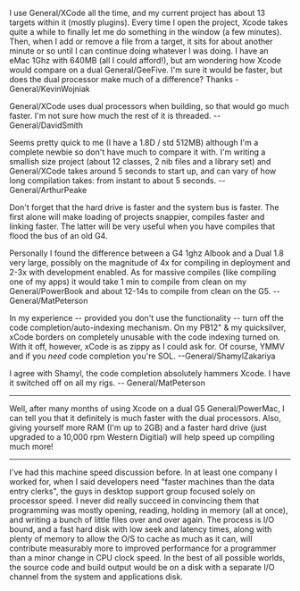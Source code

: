 

I use General/XCode all the time, and my current project has about 13 targets within it (mostly plugins). Every time I open the project, Xcode takes quite a while to finally let me do something in the window (a few minutes). Then, when I add or remove a file from a target, it sits for about another minute or so until I can continue doing whatever I was doing. I have an eMac 1Ghz with 640MB (all I could afford!), but am wondering how Xcode would compare on a dual General/GeeFive. I'm sure it would be faster, but does the dual processor make much of a difference? Thanks -General/KevinWojniak

General/XCode uses dual processors when building, so that would go much faster. I'm not sure how much the rest of it is threaded. --General/DavidSmith

Seems pretty quick to me (I have a 1.8D / std 512MB) although I'm a complete newbie so don't have much to compare it with. I'm writing a smallish size project (about 12 classes, 2 nib files and a library set) and General/XCode takes around 5 seconds to start up, and can vary of how long compilation takes: from instant to about 5 seconds. --General/ArthurPeake

Don't forget that the hard drive is faster and the system bus is faster. The first alone will make loading of projects snappier, compiles faster and linking faster. The latter will be very useful when you have compiles that flood the bus of an old G4. 

Personally I found the difference between a G4 1ghz Albook and a Dual 1.8 very large, possibly on the magnitude of 4x for compiling in deployment and 2-3x with development enabled. As for massive compiles (like compiling one of my apps) it would take 1 min to compile from clean on my General/PowerBook and about 12-14s to compile from clean on the G5. -- General/MatPeterson

In my experience -- provided you don't use the functionality -- turn off the code completion/auto-indexing mechanism. On my PB12" & my quicksilver, xCode borders on completely unusable with the code indexing turned on. With it off, however, xCode is as zippy as I could ask for. Of course, YMMV and if you *need* code completion you're SOL. --General/ShamylZakariya

I agree with Shamyl, the code completion absolutely hammers Xcode. I have it switched off on all my rigs. -- General/MatPeterson

----

Well, after many months of using Xcode on a dual G5 General/PowerMac, I can tell you that it definitely is much faster with the dual processors. Also, giving yourself more RAM (I'm up to 2GB) and a faster hard drive (just upgraded to a 10,000 rpm Western Digitial) will help speed up compiling much more!

----

I've had this machine speed discussion before. In at least one company I worked for, when I said developers need "faster machines than the data entry clerks", the guys in desktop support group focused solely on processor speed. I never did really succeed in convincing them that programming was mostly opening, reading,  holding in memory (all at once), and writing a bunch of little files over and over again. The process is I/O bound, and a fast hard disk with low seek and latency times, along with plenty of memory to allow the O/S to cache as much as it can, will contribute measurably more to improved performance for a programmer than a minor change in CPU clock speed. In the best of all possible worlds, the source code and build output would be on a disk with a separate I/O channel from the system and applications disk.